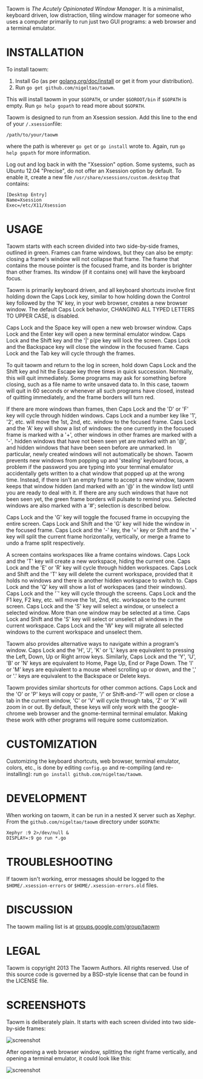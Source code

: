 Taowm is *The Acutely Opinionated Window Manager*. It is a minimalist, keyboard driven, low distraction, tiling window manager for someone who uses a computer primarily to run just two GUI programs: a web browser and a terminal emulator.

# INSTALLATION
To install taowm:

1. Install Go (as per [golang.org/doc/install](http://golang.org/doc/install) or get it from your distribution).
2. Run `go get github.com/nigeltao/taowm`.

This will install taowm in your `$GOPATH`, or under `$GOROOT/bin` if `$GOPATH` is empty. Run `go help gopath` to read more about `$GOPATH`.

Taowm is designed to run from an Xsession session. Add this line to the end of your `/.xsession`file:

```
/path/to/your/taowm
```

where the path is wherever `go get` or `go install` wrote to. Again, run `go help gopath` for more information.

Log out and log back in with the "Xsession" option. Some systems, such as Ubuntu 12.04 "Precise", do not offer an Xsession option by default. To enable it, create a new file `/usr/share/xsessions/custom.desktop` that contains:

```
[Desktop Entry]
Name=Xsession
Exec=/etc/X11/Xsession
```

# USAGE
Taowm starts with each screen divided into two side-by-side frames, outlined in green. Frames can frame windows, but they can also be empty: closing a frame's window will not collapse that frame. The frame that contains the mouse pointer is the focused frame, and its border is brighter than other frames. Its window (if it contains one) will have the keyboard focus.

Taowm is primarily keyboard driven, and all keyboard shortcuts involve first holding down the Caps Lock key, similar to how holding down the Control key followed by the 'N' key, in your web browser, creates a new browser window. The default Caps Lock behavior, CHANGING ALL TYPED LETTERS TO UPPER CASE, is disabled.

Caps Lock and the Space key will open a new web browser window. Caps Lock and the Enter key will open a new terminal emulator window. Caps Lock and the Shift key and the '|' pipe key will lock the screen. Caps Lock and the Backspace key will close the window in the focused frame. Caps Lock and the Tab key will cycle through the frames.

To quit taowm and return to the log in screen, hold down Caps Lock and the Shift key and hit the Escape key three times in quick succession. Normally, this will quit immediately. Some programs may ask for something before closing, such as a file name to write unsaved data to. In this case, taowm will quit in 60 seconds or whenever all such programs have closed, instead of quitting immediately, and the frame borders will turn red.

If there are more windows than frames, then Caps Lock and the 'D' or 'F' key will cycle through hidden windows. Caps Lock and a number key like '1', '2', etc. will move the 1st, 2nd, etc. window to the focused frame. Caps Lock and the 'A' key will show a list of windows: the one currently in the focused frame is marked with a '+', other windows in other frames are marked with a '-', hidden windows that have not been seen yet are marked with an '@', and hidden windows that have been seen before are unmarked. In particular, newly created windows will not automatically be shown. Taowm prevents new windows from popping up and 'stealing' keyboard focus, a problem if the password you are typing into your terminal emulator accidentally gets written to a chat window that popped up at the wrong time. Instead, if there isn't an empty frame to accept a new window, taowm keeps that window hidden (and marked with an '@' in the window list) until you are ready to deal with it. If there are any such windows that have not been seen yet, the green frame borders will pulsate to remind you. Selected windows are also marked with a '#'; selection is described below.

Caps Lock and the 'G' key will toggle the focused frame in occupying the entire screen. Caps Lock and Shift and the 'G' key will hide the window in the focused frame. Caps Lock and the '-' key, the '=' key or Shift and the '+' key will split the current frame horizontally, vertically, or merge a frame to undo a frame split respectively.

A screen contains workspaces like a frame contains windows. Caps Lock and the 'T' key will create a new workspace, hiding the current one. Caps Lock and the 'E' or 'R' key will cycle through hidden workspaces. Caps Lock and Shift and the 'T' key will delete the current workspace, provided that it holds no windows and there is another hidden workspace to switch to. Caps Lock and the 'Q' key will show a list of workspaces (and their windows). Caps Lock and the '`' key will cycle through the screens. Caps Lock and the F1 key, F2 key, etc. will move the 1st, 2nd, etc. workspace to the current screen. Caps Lock and the 'S' key will select a window, or unselect a selected window. More than one window may be selected at a time. Caps Lock and Shift and the 'S' key will select or unselect all windows in the current workspace. Caps Lock and the 'W' key will migrate all selected windows to the current workspace and unselect them.

Taowm also provides alternative ways to navigate within a program's window. Caps Lock and the 'H', 'J', 'K' or 'L' keys are equivalent to pressing the Left, Down, Up or Right arrow keys. Similarly, Caps Lock and the 'Y', 'U', 'B' or 'N' keys are equivalent to Home, Page Up, End or Page Down. The 'I' or 'M' keys are equivalent to a mouse wheel scrolling up or down, and the ',' or '.' keys are equivalent to the Backspace or Delete keys.

Taowm provides similar shortcuts for other common actions. Caps Lock and the 'O' or 'P' keys will copy or paste, '/' or Shift-and-'?' will open or close a tab in the current window, 'C' or 'V' will cycle through tabs, 'Z' or 'X' will zoom in or out. By default, these keys will only work with the google-chrome web browser and the gnome-terminal terminal emulator. Making these work with other programs will require some customization.

# CUSTOMIZATION
Customizing the keyboard shortcuts, web browser, terminal emulator, colors, etc., is done by editing `config.go` and re-compiling (and re-installing): run `go install github.com/nigeltao/taowm`.

# DEVELOPMENT
When working on taowm, it can be run in a nested X server such as Xephyr. From the `github.com/nigeltao/taowm` directory under `$GOPATH`:

```
Xephyr :9 2>/dev/null &
DISPLAY=:9 go run *.go
```

# TROUBLESHOOTING
If taowm isn't working, error messages should be logged to the `$HOME/.xsession-errors` or `$HOME/.xsession-errors.old` files.

# DISCUSSION
The taowm mailing list is at [groups.google.com/group/taowm](http://groups.google.com/group/taowm)

# LEGAL
Taowm is copyright 2013 The Taowm Authors. All rights reserved. Use of this source code is governed by a BSD-style license that can be found in the LICENSE file.

# SCREENSHOTS
Taowm is deliberately plain. It starts with each screen divided into two side-by-side frames:

![screenshot](https://github.com/nigeltao/taowm/blob/master/doc/screenshot0.png)

After opening a web browser window, splitting the right frame vertically, and opening a terminal emulator, it could look like this:

![screenshot](https://github.com/nigeltao/taowm/blob/master/doc/screenshot1.png)
